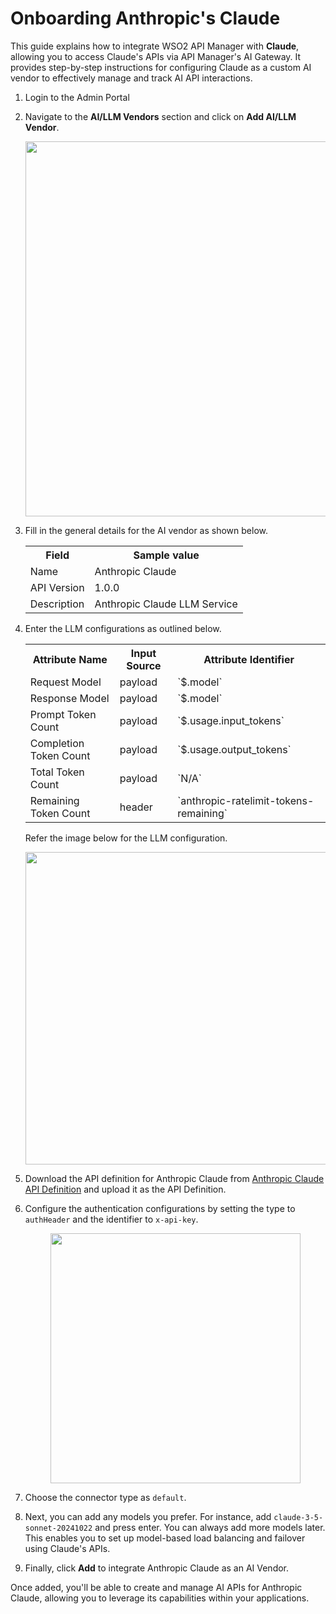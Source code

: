 # Onboarding Anthropic's Claude

This guide explains how to integrate WSO2 API Manager with **Claude**, allowing you to access Claude's APIs via API Manager's AI Gateway. It provides step-by-step instructions for configuring Claude as a custom AI vendor to effectively manage and track AI API interactions.

1. Login to the Admin Portal
2. Navigate to the **AI/LLM Vendors** section and click on **Add AI/LLM Vendor**.

    <div style="text-align: center;">
        <a href="{{base_path}}/assets/img/learn/ai-gateway/custom-ai-vendor/add-anthropic-claude/add-ai-vendor.png">
            <img src="{{base_path}}/assets/img/learn/ai-gateway/custom-ai-vendor/add-anthropic-claude/add-ai-vendor.png" width="600" />
        </a>
    </div>

3. Fill in the general details for the AI vendor as shown below.
    
    <table>
    <colgroup>
    <col />
    <col />
    <col />
    </colgroup>
    <tbody>
    <tr>
    <th colspan="2">Field</th>
    <th>Sample value</th>
    </tr>
    <tr>
    <td colspan="2">Name</td>
    <td>Anthropic Claude</td>
    </tr>
    <tr>
    <td colspan="2">API Version</td>
    <td>1.0.0</td>
    </tr>
    <tr>
    <td colspan="2">Description</td>
    <td>Anthropic Claude LLM Service</td>
    </tr>
    </tbody>
    </table>


3. Enter the LLM configurations as outlined below.

    <table>
    <colgroup>
    <col />
    <col />
    <col />
    </colgroup>
    <tbody>
    <tr>
    <th colspan="2">Attribute Name</th>
    <th colspan="2">Input Source </th>
    <th colspan="2">Attribute Identifier </th>
    </tr>
    <tr>
    <td colspan="2">Request Model</td>
    <td colspan="2">payload</td>
    <td colspan="2">`$.model`</td>
    </tr>
    <tr>
    <td colspan="2">Response Model</td>
    <td colspan="2">payload</td>
    <td colspan="2">`$.model`</td>
    </tr>
    <tr>
    <td colspan="2">Prompt Token Count</td>
    <td colspan="2">payload</td>
    <td colspan="2">`$.usage.input_tokens`</td>
    </tr>
    <tr>
    <td colspan="2">Completion Token Count</td>
    <td colspan="2">payload</td>
    <td colspan="2">`$.usage.output_tokens`</td>
    </tr>
    <tr>
    <td colspan="2">Total Token Count</td>
    <td colspan="2">payload</td>
    <td colspan="2">`N/A`</td>
    </tr>
    <tr>
    <td colspan="2">Remaining Token Count</td>
    <td colspan="2">header</td>
    <td colspan="2">`anthropic-ratelimit-tokens-remaining`</td>
    </tr>
    </tbody>
    </table>

    Refer the image below for the LLM configuration.

    <div style="text-align: center;">
        <a href="{{base_path}}/assets/img/learn/ai-gateway/custom-ai-vendor/add-anthropic-claude/llm-configurations.png">
            <img src="{{base_path}}/assets/img/learn/ai-gateway/custom-ai-vendor/add-anthropic-claude/llm-configurations.png" width="500" />
        </a>
    </div>

4. Download the API definition for Anthropic Claude from [Anthropic Claude API Definition]({{base_path}}/assets/attachments/admin/custom-ai-vendors/add-anthropic-claude/claude-api.yaml) and upload it as the API Definition.

5. Configure the authentication configurations by setting the type to `authHeader` and the identifier to `x-api-key`.

    <div style="text-align: center;">
        <a href="{{base_path}}/assets/img/learn/ai-gateway/custom-ai-vendor/add-anthropic-claude/auth-header.png">
            <img src="{{base_path}}/assets/img/learn/ai-gateway/custom-ai-vendor/add-anthropic-claude/auth-header.png" width="400" />
        </a>
    </div>

6. Choose the connector type as `default`.

7. Next, you can add any models you prefer. For instance, add `claude-3-5-sonnet-20241022` and press enter. You can always add more models later. This enables you to set up model-based load balancing and failover using Claude's APIs.

8. Finally, click **Add** to integrate Anthropic Claude as an AI Vendor.

Once added, you'll be able to create and manage AI APIs for Anthropic Claude, allowing you to leverage its capabilities within your applications.
